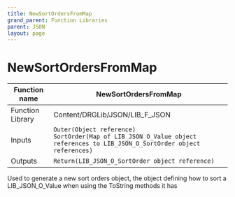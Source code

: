 ```yaml
---
title: NewSortOrdersFromMap
grand_parent: Function Libraries
parent: JSON
layout: page
---
```


# NewSortOrdersFromMap

| Function name | NewSortOrdersFromMap |
| --- | --- |
| Function Library | Content/DRGLib/JSON/LIB_F_JSON |
| Inputs | `Outer(Object reference)`<br/>`SortOrder(Map of LIB_JSON_O_Value object references to LIB_JSON_O_SortOrder object references)` |
| Outputs | `Return(LIB_JSON_O_SortOrder object reference)` |

Used to generate a new sort orders object, the object defining how to sort a LIB_JSON_O_Value when using the ToString methods it has
